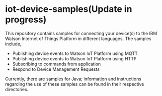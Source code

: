 # iot-device-samples(Update in progress)
This repository contains samples for connecting your device(s) to the IBM Watson Internet of Things Platform in different languages. The samples include,

* Publishing device events to Watson IoT Platform using MQTT
* Publishing device events to Watson IoT Platform using HTTP
* Subscribing to commands from application
* Respond to Device Management Requests

Currently, there are samples for Java; information and instructions regarding the use of these samples can be found in their respective directories.
